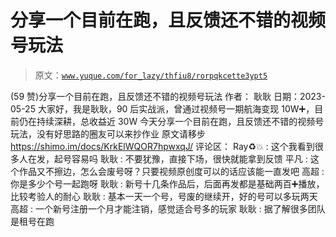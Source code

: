 # 分享一个目前在跑，且反馈还不错的视频号玩法

> 原文：[`www.yuque.com/for_lazy/thfiu8/rorpqkcette3ypt5`](https://www.yuque.com/for_lazy/thfiu8/rorpqkcette3ypt5)

<ne-h2 id="20106aa7" data-lake-id="20106aa7"><ne-heading-ext><ne-heading-anchor></ne-heading-anchor><ne-heading-fold></ne-heading-fold></ne-heading-ext><ne-heading-content><ne-text id="u6d1ce5d8">(59 赞)分享一个目前在跑，且反馈还不错的视频号玩法</ne-text></ne-heading-content></ne-h2> <ne-p id="u4ae369a9" data-lake-id="u4ae369a9"><ne-text id="u2632d420">作者： 耿耿</ne-text></ne-p> <ne-p id="ucddf413a" data-lake-id="ucddf413a"><ne-text id="ue8a0d079">日期：2023-05-25</ne-text></ne-p> <ne-p id="u2086c883" data-lake-id="u2086c883"><ne-text id="uc68d2583">大家好，我是耿耿，90 后实战派，曾通过视频号一期航海变现 10W➕，目前仍在持续深耕，总收益近 30W</ne-text> <ne-text id="udc7f4553">今天分享一个目前在跑，且反馈还不错的视频号玩法，没有好思路的圈友可以来抄作业</ne-text></ne-p> <ne-p id="u2a80979a" data-lake-id="u2a80979a"><ne-text id="u449fa934">原文请移步</ne-text> [<ne-text id="u85fa74ff">https://shimo.im/docs/KrkElWQOR7hpwxqJ/</ne-text>](https://shimo.im/docs/KrkElWQOR7hpwxqJ/)</ne-p> <ne-hole id="u0c03cfdc" data-lake-id="u0c03cfdc"><ne-card data-card-name="hr" data-card-type="block" id="tnnJS" data-event-boundary="card"><ne-p id="ua0cec570" data-lake-id="ua0cec570"><ne-text id="u06068c09">评论区：</ne-text></ne-p> <ne-p id="u32f25b11" data-lake-id="u32f25b11"><ne-text id="ud6975277">Ray♻️💥 : 这个我看到很多人在发，起号容易吗</ne-text> <ne-text id="udba4ce59">耿耿 : 不要犹豫，直接下场，很快就能拿到反馈</ne-text> <ne-text id="u18ed8dbc">平凡 : 这个作品又不擦边，怎么会废号呀？只要视频原创度可以的话应该能一直发吧</ne-text> <ne-text id="u34f7a12a">高超 : 你是多少个号一起跑呀</ne-text> <ne-text id="u5cca7021">耿耿 : 新号十几条作品后，后面再发都是基础两百➕播放，比较考验人的耐心</ne-text> <ne-text id="u6af34e9b">耿耿 : 基本一天一个号，号废的继续开，好的号可以多玩两天</ne-text> <ne-text id="ubf570584">高超 : 一个新号注册一个月才能注销，感觉适合号多的玩家</ne-text> <ne-text id="u999ebadf">耿耿 : 据了解很多团队是租号在跑</ne-text></ne-p></ne-card></ne-hole>